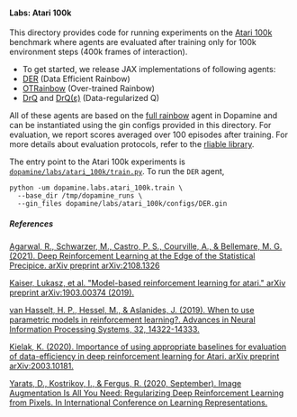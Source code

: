 
#### Labs: Atari 100k
This directory provides code for running experiments on the [Atari 100k][simple]
benchmark where agents are evaluated after training only for 100k environment
steps (400k frames of interaction).

* To get started, we release JAX implementations of following agents:
 * [DER][der] (Data Efficient Rainbow)
 * [OTRainbow][otr] (Over-trained Rainbow)
 * [DrQ][drq] and [DrQ(ε)][drl_precipice] (Data-regularized Q)

All of these agents are based on the [full rainbow][full_rainbow] agent in Dopamine
and can be instantiated using the gin configs provided in this directory. For
evaluation, we report scores averaged over 100 episodes after training.
For more details about evaluation protocols, refer to the [rliable library](https://github.com/google-research/rliable).

The entry point to the Atari 100k experiments is
[`dopamine/labs/atari_100k/train.py`](https://github.com/google/dopamine/blob/master/dopamine/labs/atari_100k/train.py).
To run the `DER` agent,

```
python -um dopamine.labs.atari_100k.train \
  --base_dir /tmp/dopamine_runs \
  --gin_files dopamine/labs/atari_100k/configs/DER.gin
```

##### References

[Agarwal, R., Schwarzer, M., Castro, P. S., Courville, A., & Bellemare, M. G. (2021). Deep Reinforcement Learning at the Edge of the Statistical Precipice. arXiv preprint arXiv:2108.1326][drl_precipice]

[Kaiser, Lukasz, et al. "Model-based reinforcement learning for atari." arXiv preprint arXiv:1903.00374 (2019).][simple]

[van Hasselt, H. P., Hessel, M., & Aslanides, J. (2019). When to use parametric models in reinforcement learning?. Advances in Neural Information Processing Systems, 32, 14322-14333.][der]

[Kielak, K. (2020). Importance of using appropriate baselines for evaluation of data-efficiency in deep reinforcement learning for Atari. arXiv preprint arXiv:2003.10181.][otr]

[Yarats, D., Kostrikov, I., & Fergus, R. (2020, September). Image Augmentation Is All You Need: Regularizing Deep Reinforcement Learning from Pixels. In International Conference on Learning Representations.][drq]

[der]: https://arxiv.org/abs/1906.05243
[otr]: https://arxiv.org/abs/2003.10181
[drq]: https://arxiv.org/abs/2004.13649
[simple]: https://arxiv.org/abs/1903.00374
[drl_precipice]: https://arxiv.org/abs/2108.13264
[full_rainbow]: https://github.com/google/dopamine/tree/master/dopamine/jax/agents/full_rainbow
